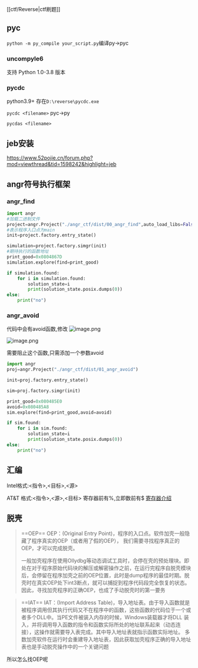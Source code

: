 [[ctf/Reverse|ctf刷题]]


## pyc
`python -m py_compile your_script.py`编译py->pyc

### uncompyle6
支持 Python 1.0-3.8 版本


### pycdc
python3.9+
存在`D:\reverse\pycdc.exe`

`pycdc <filename>`  pyc->py

`pycdas <filename>`
## jeb安装
https://www.52pojie.cn/forum.php?mod=viewthread&tid=1598242&highlight=jeb



## angr符号执行框架
### angr_find

```python
import angr
#加载二进制文件
project=angr.Project("./angr_ctf/dist/00_angr_find",auto_load_libs=False)
#表示程序入口点为main
init=project.factory.entry_state()

simulation=project.factory.simgr(init)
#期待执行的函数地址
print_good=0x0804867D
simulation.explore(find=print_good)

if simulation.found:
    for i in simulation.found:
        solution_state=i
        print(solution_state.posix.dumps(0))
else:
    print("no")
```


### angr_avoid

代码中会有avoid函数,修改
![image.png](https://gitee.com/leiye87/typora_picture/raw/master/20231127145948.png)

![image.png](https://gitee.com/leiye87/typora_picture/raw/master/20231127145906.png)


需要阻止这个函数,只需添加一个参数avoid
```python
import angr
proj=angr.Project("./angr_ctf/dist/01_angr_avoid")

init=proj.factory.entry_state()

sim=proj.factory.simgr(init)

print_good=0x080485E0
avoid=0x080485A8
sim.explore(find=print_good,avoid=avoid)

if sim.found:
    for i in sim.found:
        solution_state=i
        print(solution_state.posix.dumps(0))
else:
    print("no")


```

## 汇编
Intel格式:<指令>,<目标>,<源>

AT&T 格式:<指令>,<源>,<目标>
寄存器前有%,立即数前有$
[寄存器介绍](https://www.cnblogs.com/nicere/p/17030075.html)


## 脱壳

> ==OEP==
> OEP：(Original Entry Point)，程序的入口点。软件加壳一般隐藏了程序真实的OEP（或者用了假的OEP）， 我们需要寻找程序真正的OEP，才可以完成脱壳。
> 
> 一般加壳程序在使用Ollydbg等动态调试工具时，会停在壳的预处理块。即处在对于程序原始代码块的解压或解密操作之前，在运行完程序自脱壳模块后，会停留在程序加壳之前的OEP位置，此时是dump程序的最佳时期。脱壳时在真实OEP处下int3断点，就可以捕捉到程序代码段完全恢复的状态。因此，寻找加壳程序的正确OEP，也成了手动脱壳时的第一要务

> ==IAT==
> IAT：(Import Address Table)，导入地址表。由于导入函数就是被程序调用但其执行代码又不在程序中的函数，这些函数的代码位于一个或者多个DLL中。当PE文件被装入内存的时候，Windows装载器才将DLL 装入，并将调用导入函数的指令和函数实际所处的地址联系起来（动态连接），这操作就需要导入表完成。其中导入地址表就指示函数实际地址。 多数加壳软件在运行时会重建导入地址表，因此获取加壳程序正确的导入地址表也是手动脱壳操作中的一个关键问题

所以怎么找OEP呢

